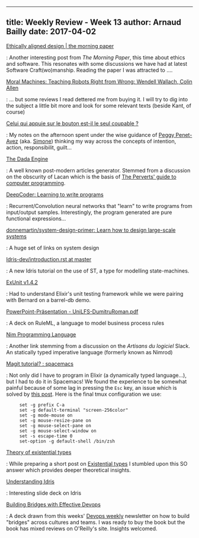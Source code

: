 ------------
title: Weekly Review - Week 13
author: Arnaud Bailly 
date: 2017-04-02
------------

[Ethically aligned design | the morning paper](https://blog.acolyer.org/2017/03/27/ethically-aligned-design/)

: Another interesting post from *The Morning Paper*, this time about ethics and software. This resonates with some discussions we have had at latest Software Craft(wo)manship. Reading the paper I was attracted to ....

[Moral Machines: Teaching Robots Right from Wrong: Wendell Wallach, Colin Allen](https://www.amazon.com/Moral-Machines-Teaching-Robots-Right/dp/0199737975)

: ... but some reviews I read dettered me from buying it. I will try to dig into the subject a little bit more and look for some relevant texts (beside Kant, of course)

[Celui qui appuie sur le bouton est-il le seul coupable ?](/posts/simone-responsabilite.html) 

: My notes on the afternoon spent under the wise guidance of [Peggy Penet-Avez](http://peggyavez.com/) (aka. [Simone](http://simoneetlesphilosophes.fr/)) thinking my way across the concepts of intention, action, responsibilit, guilt...

[The Dada Engine](http://dev.null.org/dadaengine/)

: A well known post-modern articles generator. Stemmed from a discussion on the obscurity of Lacan which is the basis of [The Perverts' guide to computer programming](https://s3-us-west-2.amazonaws.com/vulk-blog/ThePervertsGuidetoComputerProgramming-ThePaper.pdf).

[DeepCoder: Learning to write programs](https://blog.acolyer.org/2017/03/29/deepcoder-learning-to-write-programs/)

: Recurrent/Convolution neural networks that "learn" to write programs from input/output samples. Interestingly, the program generated are pure functional expressions...

[donnemartin/system-design-primer: Learn how to design large-scale systems](https://github.com/donnemartin/system-design-primer)

: A huge set of links on system design

[Idris-dev/introduction.rst at master](https://github.com/idris-lang/Idris-dev/blob/master/docs/st/introduction.rst)

: A new Idris tutorial on the use of ST, a type for modelling state-machines.

[ExUnit v1.4.2](https://hexdocs.pm/ex_unit/ExUnit.Case.html#describe/2)

: Had to understand Elixir's unit testing framework while we were pairing with Bernard on a barrel-db demo. 

[PowerPoint-Präsentation - UniLFS-DumitruRoman.pdf](http://2013.ruleml.org/presentations/UniLFS-DumitruRoman.pdf)

: A deck on RuleML, a language to model business process rules 

[Nim Programming Language](https://nim-lang.org/)

: Another link stemming from a discussion on the *Artisans du logiciel* Slack. An statically typed imperative language (formerly known as Nimrod)

[Magit tutorial? : spacemacs](https://www.reddit.com/r/spacemacs/comments/4a62la/magit_tutorial/)

: Not only did I have to program in Elixir (a dynamically typed language...), but I had to do it in Spacemacs! We found the experience to be somewhat painful because of some lag in pressing the `Esc` key, an issue which is solved by [this post](https://github.com/syl20bnr/spacemacs/issues/5413). Here is the final tmux configuration we use:

         set -g prefix C-a
         set -g default-terminal "screen-256color"
         set -g mode-mouse on
         set -g mouse-resize-pane on
         set -g mouse-select-pane on
         set -g mouse-select-window on
         set -s escape-time 0
         set-option -g default-shell /bin/zsh
     
[Theory of existential types](http://stackoverflow.com/questions/10753073/whats-the-theoretical-basis-for-existential-types)

: While preparing a short post on [Existential types](/posts/existential-types.html) I stumbled upon this SO answer which provides deeper theoretical insights.

[Understanding Idris](http://web.engr.oregonstate.edu/~erwig/cs582/slides/2.Idris.key.pdf)

: Interesting slide deck on Idris

[Building Bridges with Effective Devops](https://speakerdeck.com/kdaniels/building-bridges-with-effective-devops-1)

: A deck drawn from this weeks' [Devops weekly](http://www.devopsweekly.com/) newsletter on how to build "bridges" across cultures and teams. I was ready to buy the book but the book has mixed reviews on O'Reilly's site. Insights welcomed.
